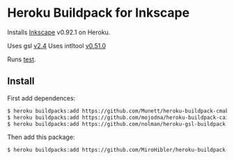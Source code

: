 # Heroku Buildpack for Inkscape

Installs [Inkscape](https://inkscape.org) v0.92.1 on Heroku.

Uses gsl [v2.4](https://www.gnu.org/software/gsl/)
Uses intltool [v0.51.0](https://launchpad.net/intltool)

Runs [test](https://github.com/duhast/heroku-inkscape-test).

## Install

First add dependences:

```sh
$ heroku buildpacks:add https://github.com/Munett/heroku-buildpack-cmake.git [--index X] [--app APP_NAME]
$ heroku buildpacks:add https://github.com/mojodna/heroku-buildpack-cairo.git [--index X] [--app APP_NAME]
$ heroku buildpacks:add https://github.com/nolman/heroku-gsl-buildpack.git [--index X] [--app APP_NAME]
```
Then add this package:

```sh
$ heroku buildpacks:add https://github.com/MiroHibler/heroku-buildpack-inkscape.git [--index X] [--app APP_NAME]
```
